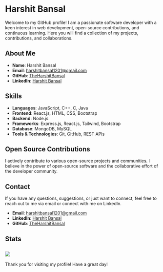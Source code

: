 # Harshit Bansal

Welcome to my GitHub profile! I am a passionate software developer with a keen interest in web development, open-source contributions, and continuous learning. Here you will find a collection of my projects, contributions, and collaborations.

## About Me

- **Name**: Harshit Bansal
- **Email**: harshitbansal1201@gmail.com
- **GitHub**: [TheHarshitBansal](https://github.com/TheHarshitBansal)
- **LinkedIn**: [Harshit Bansal](https://www.linkedin.com/in/theharshitbansal/)

## Skills

- **Languages**: JavaScript, C++, C, Java
- **Frontend**: React.js, HTML, CSS, Bootstrap
- **Backend**: Node.js
- **Frameworks**: Express.js, React.js, Tailwind, Bootstrap
- **Database**: MongoDB, MySQL
- **Tools & Technologies**: Git, GitHub, REST APIs
  
## Open Source Contributions

I actively contribute to various open-source projects and communities. I believe in the power of open-source software and the collaborative effort of the developer community.

## Contact

If you have any questions, suggestions, or just want to connect, feel free to reach out to me via email or connect with me on LinkedIn.

- **Email**: harshitbansal1201@gmail.com
- **LinkedIn**: [Harshit Bansal](https://www.linkedin.com/in/theharshitbansal/)
- **GitHub**: [TheHarshitBansal](https://github.com/TheHarshitBansal)

## Stats

![](https://komarev.com/ghpvc/?username=TheHarshitBansal&color=blue&style=plastic)
---

Thank you for visiting my profile! Have a great day!
